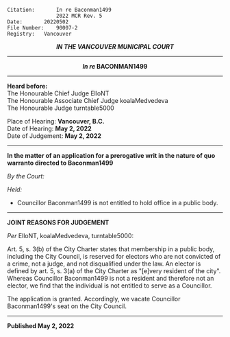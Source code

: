 	Citation:       In re Baconman1499
                	2022 MCR Rev. 5
	Date:		20220502
	File Number:	90007-2
	Registry:	Vancouver

<p align="center"><b><i>
				IN THE VANCOUVER MUNICIPAL COURT
</b></i>

---

<p align="center">  <i>   <b>  In re </i>BACONMAN1499	  </b>

---
	
**Heard before:**
<br> The Honourable Chief Judge ElloNT
<br> The Honourable Associate Chief Judge koalaMedvedeva
<br> The Honourable Judge turntable5000

Place of Hearing: **Vancouver, B.C.**
<br>				Date of Hearing: **May 2, 2022**
<br>				Date of Judgement: **May 2, 2022**

---

  **In the matter of an application for a prerogative writ in the nature of quo warranto directed to Baconman1499**
  
*By the Court:*
  
*Held:*
  
- Councillor Baconman1499 is not entitled to hold office in a public body.
  
---
  
**JOINT REASONS FOR JUDGEMENT**

*Per* ElloNT, koalaMedvedeva, turntable5000:
  
Art. 5, s. 3(b) of the City Charter states that membership in a public body, including the City Council, is reserved for electors who are not convicted of a crime, not a judge, and not disqualified under the law. An elector is defined by art. 5, s. 3(a) of the City Charter as "[e]very resident of the city". Whereas Councillor Baconman1499 is not a resident and therefore not an elector, we find that the individual is not entitled to serve as a Councillor. 
  
The application is granted. Accordingly, we vacate Councillor Baconman1499's seat on the City Council.
    
---
  
  **Published May 2, 2022**
